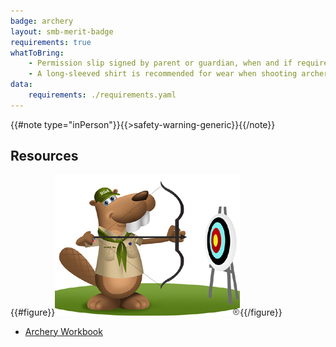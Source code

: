 ```yaml
---
badge: archery
layout: smb-merit-badge
requirements: true
whatToBring:
    - Permission slip signed by parent or guardian, when and if required by the facility or location the Archery activity is being held at (check with Scoutmaster Bucky if you are uncertain whether a permission slip is needed)
    - A long-sleeved shirt is recommended for wear when shooting archery
data:
    requirements: ./requirements.yaml
---
```


{{#note type="inPerson"}}{{>safety-warning-generic}}{{/note}}

## Resources

{{#figure}}<img src="archery-bucky.jpg" class="W(100%)" />{{/figure}}
* [Archery Workbook](archery-workbook.pdf)
